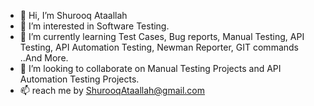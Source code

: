 - 👋 Hi, I’m Shurooq Ataallah
- 👀 I’m interested in Software Testing.
- 🌱 I’m currently learning Test Cases, Bug reports, Manual Testing, API Testing, API Automation Testing, Newman Reporter, GIT commands ..And More.
- 💞️ I’m looking to collaborate on Manual Testing Projects and API Automation Testing Projects.
- 📫 reach me by ShurooqAtaallah@gmail.com

<!---
ShurooqAtaallah/ShurooqAtaallah is a ✨ special ✨ repository because its `README.md` (this file) appears on your GitHub profile.
You can click the Preview link to take a look at your changes.
--->
